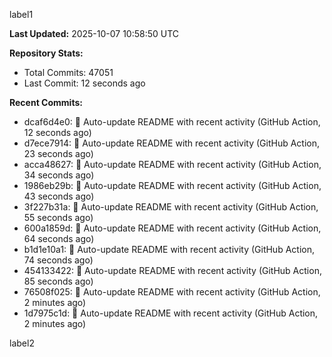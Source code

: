 
label1 
<!-- ACTIVITY_START -->
**Last Updated:** 2025-10-07 10:58:50 UTC

**Repository Stats:**
- Total Commits: 47051
- Last Commit: 12 seconds ago

**Recent Commits:**
- dcaf6d4e0: 🤖 Auto-update README with recent activity (GitHub Action, 12 seconds ago)
- d7ece7914: 🤖 Auto-update README with recent activity (GitHub Action, 23 seconds ago)
- acca48627: 🤖 Auto-update README with recent activity (GitHub Action, 34 seconds ago)
- 1986eb29b: 🤖 Auto-update README with recent activity (GitHub Action, 43 seconds ago)
- 3f227b31a: 🤖 Auto-update README with recent activity (GitHub Action, 55 seconds ago)
- 600a1859d: 🤖 Auto-update README with recent activity (GitHub Action, 64 seconds ago)
- b1d1e10a1: 🤖 Auto-update README with recent activity (GitHub Action, 74 seconds ago)
- 454133422: 🤖 Auto-update README with recent activity (GitHub Action, 85 seconds ago)
- 76508f025: 🤖 Auto-update README with recent activity (GitHub Action, 2 minutes ago)
- 1d7975c1d: 🤖 Auto-update README with recent activity (GitHub Action, 2 minutes ago)
<!-- ACTIVITY_END -->

label2
